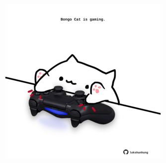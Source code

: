 <!-- built at 07/01/2023, 13:03:09 UTC -->
<p align="center">
  <img width="500" height="500" src="./ReadmeImage.svg">
</p>
